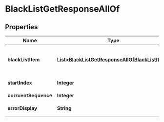

# BlackListGetResponseAllOf


## Properties

| Name | Type | Description | Notes |
|------------ | ------------- | ------------- | -------------|
|**blackListItem** | [**List&lt;BlackListGetResponseAllOfBlackListItem&gt;**](BlackListGetResponseAllOfBlackListItem.md) | 黑名单对象数组，每一个黑名单对象都包括了 To_Account 和 AddBlackTimeStamp |  [optional] |
|**startIndex** | **Integer** | 下页拉取的起始位置，0表示已拉完 |  [optional] |
|**curruentSequence** | **Integer** | 黑名单最新的 Seq |  [optional] |
|**errorDisplay** | **String** | 详细的客户端展示信息 |  [optional] |



